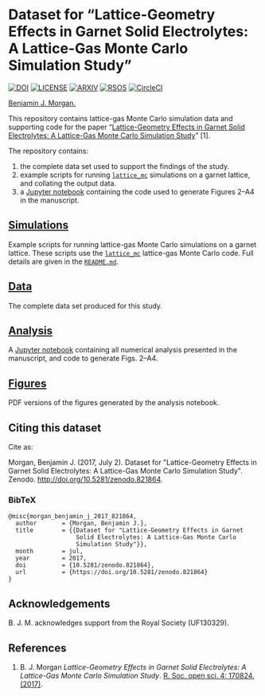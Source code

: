 # Dataset for &ldquo;Lattice-Geometry Effects in Garnet Solid Electrolytes: A Lattice-Gas Monte Carlo Simulation Study&rdquo;

[![DOI](https://zenodo.org/badge/93930678.svg)](https://zenodo.org/badge/latestdoi/93930678)
[![LICENSE](https://img.shields.io/badge/LICENSE-CC%20BY--SA%204.0-lightgrey.svg)](https://creativecommons.org/licenses/by-sa/4.0/)
[![ARXIV](https://img.shields.io/badge/arXiv-1707.00491-yellow.svg)](https://arxiv.org/abs/1707.00491)
[![RSOS](https://img.shields.io/badge/manuscript%20DOI-10.1098%2Frsos.170824-yellow.svg)](http://dx.doi.org/10.1098/rsos.170824)
[![CircleCI](https://circleci.com/gh/bjmorgan/data_garnet-lgmc-data.svg?style=shield&circle-token=8df28629ca7292fec637a6b48e16658bac41ae8f)](https://circleci.com/gh/bjmorgan/garnet-lgmc-data)

[Benjamin J. Morgan.](http://orcid.org/0000-0002-3056-8233)

This repository contains lattice-gas Monte Carlo simulation data and supporting code for the paper &ldquo;[Lattice-Geometry Effects in Garnet Solid Electrolytes: A Lattice-Gas Monte Carlo Simulation Study](http://dx.doi.org/10.1098/rsos.170824)&rdquo; [1].

The repository contains:
1. the complete data set used to support the findings of the study.
2. example scripts for running [`lattice_mc`](http://joss.theoj.org/papers/6940b7bb0d59be86b8823a10780caae0) simulations on a garnet lattice, and collating the output data.
3. a [Jupyter notebook](analysis/garnet_LGMC.ipynb) containing the code used to generate Figures 2&ndash;A4 in the manuscript.

## [Simulations](simulations)

Example scripts for running lattice-gas Monte Carlo simulations on a garnet lattice. These scripts use the [`lattice_mc`](http://joss.theoj.org/papers/6940b7bb0d59be86b8823a10780caae0) lattice-gas Monte Carlo code. Full details are given in the [`README.md`](simulations/README.md).

## [Data](data)

The complete data set produced for this study.

## [Analysis](analysis)

A [Jupyter notebook](analysis/garnet_LGMC.ipynb) containing all numerical analysis presented in the manuscript, and code to generate Figs. 2&ndash;A4.

## [Figures](figures)
PDF versions of the figures generated by the analysis notebook.

## Citing this dataset

Cite as:

Morgan, Benjamin J. (2017, July 2). Dataset for "Lattice-Geometry Effects in Garnet Solid Electrolytes: A Lattice-Gas Monte Carlo Simulation Study". Zenodo. http://doi.org/10.5281/zenodo.821864.

### BibTeX

```
@misc{morgan_benjamin_j_2017_821864,
  author       = {Morgan, Benjamin J.},
  title        = {{Dataset for "Lattice-Geometry Effects in Garnet 
                   Solid Electrolytes: A Lattice-Gas Monte Carlo
                   Simulation Study"}},
  month        = jul,
  year         = 2017,
  doi          = {10.5281/zenodo.821864},
  url          = {https://doi.org/10.5281/zenodo.821864}
}
```

## Acknowledgements
B. J. M. acknowledges support from the Royal Society (UF130329).

## References

1. B. J. Morgan *Lattice-Geometry Effects in Garnet Solid Electrolytes: A Lattice-Gas Monte Carlo Simulation Study*. [R. Soc. open sci. 4: 170824. (2017)](http://dx.doi.org/10.1098/rsos.170824).


